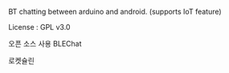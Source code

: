 BT chatting between arduino and android. (supports IoT feature)

License : GPL v3.0

오픈 소스 사용 BLEChat


로켓슐린
